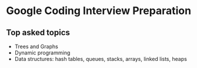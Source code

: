 # Google Coding Interview Preparation

## Top asked topics
- Trees and Graphs
- Dynamic programming
- Data structures: hash tables, queues, stacks, arrays, linked lists, heaps
